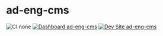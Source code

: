 # ad-eng-cms

![CI none](https://img.shields.io/badge/ci-none-orange.svg)
[![Dashboard ad-eng-cms](https://img.shields.io/badge/dashboard-ad_eng_cms-yellow.svg)](https://dashboard.pantheon.io/sites/c168561b-60bc-460d-b779-c682b450316f#dev/code)
[![Dev Site ad-eng-cms](https://img.shields.io/badge/site-ad_eng_cms-blue.svg)](http://dev-ad-eng-cms.pantheonsite.io/)